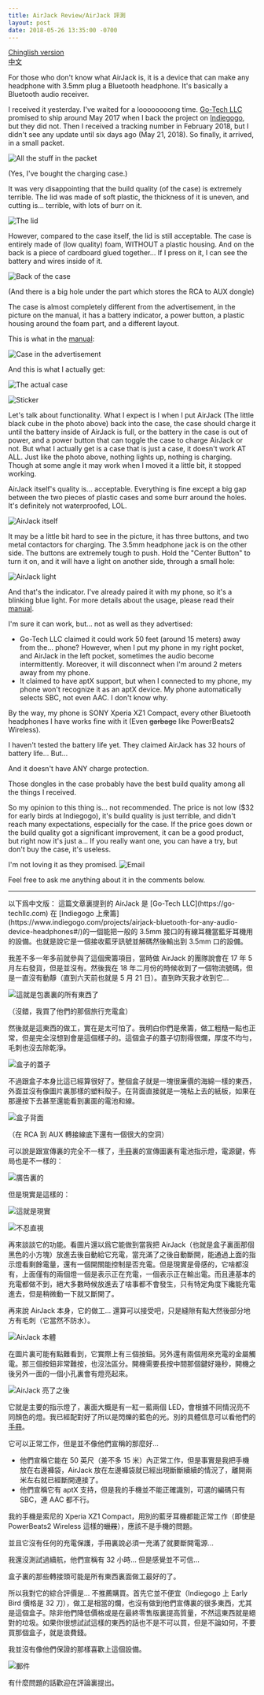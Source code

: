 ```yaml
---
title: AirJack Review/AirJack 評測
layout: post
date: 2018-05-26 13:35:00 -0700
---
```

<a href="#en">Chinglish version</a>  
<a href="#zh">中文</a>

<div id="en"></div>
For those who don't know what AirJack is, it is a device that can make any headphone with 3.5mm plug a Bluetooth headphone. It's basically a Bluetooth audio receiver.

I received it yesterday. I've waited for a loooooooong time. [Go-Tech LLC](https://go-techllc.com) promised to ship around May 2017 when I back the project on [Indiegogo](https://www.indiegogo.com/projects/airjack-bluetooth-for-any-audio-device-headphones#/), but they did not. Then I received a tracking number in February 2018, but I didn't see any update until six days ago (May 21, 2018). So finally, it arrived, in a small packet.

![All the stuff in the packet](../img/airjack_packet.jpg)

(Yes, I've bought the charging case.)

It was very disappointing that the build quality (of the case) is extremely terrible. The lid was made of soft plastic, the thickness of it is uneven, and cutting is... terrible, with lots of burr on it.

![The lid](../img/airjack_case_lid.jpg)

However, compared to the case itself, the lid is still acceptable. The case is entirely made of (low quality) foam, WITHOUT a plastic housing. And on the back is a piece of cardboard glued together... If I press on it, I can see the battery and wires inside of it.

![Back of the case](../img/airjack_case_back.jpg)

(And there is a big hole under the part which stores the RCA to AUX dongle)

The case is almost completely different from the advertisement, in the picture on the manual, it has a battery indicator, a power button, a plastic housing around the foam part, and a different layout.

This is what in the [manual](https://web.archive.org/web/20180526211740/https://static1.squarespace.com/static/5798c3429f74564be3410f9b/t/5b010c9388251b9376380434/1526795414610/AirJack+Manual+Revision+1.04.pdf):

![Case in the advertisement](../img/airjack_case_ad.jpg)

And this is what I actually get:

![The actual case](../img/airjack_case_real.jpg)

![Sticker](../img/sticker_kim_1.jpg)

Let's talk about functionality. What I expect is I when I put AirJack (The little black cube in the photo above) back into the case, the case should charge it until the battery inside of AirJack is full, or the battery in the case is out of power, and a power button that can toggle the case to charge AirJack or not. But what I actually get is a case that is just a case, it doesn't work AT ALL. Just like the photo above, nothing lights up, nothing is charging. Though at some angle it may work when I moved it a little bit, it stopped working. 

AirJack itself's quality is... acceptable. Everything is fine except a big gap between the two pieces of plastic cases and some burr around the holes. It's definitely not waterproofed, LOL.

![AirJack itself](../img/airjack.jpg)

It may be a little bit hard to see in the picture, it has three buttons, and two metal contactors for charging. The 3.5mm headphone jack is on the other side. The buttons are extremely tough to push. Hold the "Center Button" to turn it on, and it will have a light on another side, through a small hole:

![AirJack light](../img/airjack_light.jpg)

And that's the indicator. I've already paired it with my phone, so it's a blinking blue light. For more details about the usage, please read their [manual](https://static1.squarespace.com/static/5798c3429f74564be3410f9b/t/5b010c9388251b9376380434/1526795414610/AirJack+Manual+Revision+1.04.pdf).

I'm sure it can work, but... not as well as they advertised:  
- Go-Tech LLC claimed it could work 50 feet (around 15 meters) away from the... phone? However, when I put my phone in my right pocket, and AirJack in the left pocket, sometimes the audio become intermittently. Moreover, it will disconnect when I'm around 2 meters away from my phone.
- It claimed to have aptX support, but when I connected to my phone, my phone won't recognize it as an aptX device. My phone automatically selects SBC, not even AAC. I don't know why.

By the way, my phone is SONY Xperia XZ1 Compact, every other Bluetooth headphones I have works fine with it (Even ~~garbage~~ like PowerBeats2 Wireless).

I haven't tested the battery life yet. They claimed AirJack has 32 hours of battery life... But...

And it doesn't have ANY charge protection.

Those dongles in the case probably have the best build quality among all the things I received.

So my opinion to this thing is... not recommended. The price is not low ($32 for early birds at Indiegogo), it's build quality is just terrible, and didn't reach many expectations, especially for the case. If the price goes down or the build quality got a significant improvement, it can be a good product, but right now it's just a... <!--garbage--> If you really want one, you can have a try, but don't buy the case, it's useless.

I'm not loving it as they promised.
![Email](../img/airjack_email.jpg)

Feel free to ask me anything about it in the comments below.  

-----

<div id="zh"></div>
以下爲中文版：  
這篇文章裏提到的 AirJack 是 [Go-Tech LLC](https://go-techllc.com) 在 [Indiegogo 上衆籌](https://www.indiegogo.com/projects/airjack-bluetooth-for-any-audio-device-headphones#/)的一個能把一般的 3.5mm 接口的有線耳機當藍牙耳機用的設備。也就是說它是一個接收藍牙訊號並解碼然後輸出到 3.5mm 口的設備。

我差不多一年多前就參與了這個衆籌項目，當時做 AirJack 的團隊說會在 17 年 5 月左右發貨，但是並沒有。然後我在 18 年二月份的時候收到了一個物流號碼，但是一直沒有動靜（直到六天前也就是 5 月 21 日）。直到昨天我才收到它...

![這就是包裹裏的所有東西了](../img/airjack_packet.jpg)

（沒錯，我買了他們的那個旅行充電盒）

然後就是這東西的做工，實在是太可怕了。我明白你們是衆籌，做工粗糙一點也正常，但是完全沒想到會是這個樣子的。這個盒子的蓋子切割得很爛，厚度不均勻，毛刺也沒去除乾淨。

![盒子的蓋子](../img/airjack_case_lid.jpg)

不過跟盒子本身比這已經算很好了。整個盒子就是一塊很廉價的海綿一樣的東西，外面並沒有像圖片裏那樣的塑料殼子。在背面直接就是一塊粘上去的紙板，如果在那邊按下去甚至還能看到裏面的電池和線。

![盒子背面](../img/airjack_case_back.jpg)

（在 RCA 到 AUX 轉接線底下還有一個很大的空洞）

可以說是跟宣傳裏的完全不一樣了，[手冊](https://web.archive.org/web/20180526211740/https://static1.squarespace.com/static/5798c3429f74564be3410f9b/t/5b010c9388251b9376380434/1526795414610/AirJack+Manual+Revision+1.04.pdf)裏的宣傳圖裏有電池指示燈，電源鍵，佈局也是不一樣的：

![廣告裏的](../img/airjack_case_ad.jpg)

但是現實是這樣的：

![這就是現實](../img/airjack_case_real.jpg)

![不忍直視](../img/sticker_kim_1.jpg)

再來談談它的功能。看圖片還以爲它能做到當我把 AirJack（也就是盒子裏面那個黑色的小方塊）放進去後自動給它充電，當充滿了之後自動斷開，能通過上面的指示燈看剩餘電量，還有一個開關能控制是否充電。但是現實是骨感的，它啥都沒有，上面僅有的兩個燈一個是表示正在充電，一個表示正在輸出電。而且連基本的充電都做不到，絕大多數時候放進去了啥事都不會發生，只有特定角度下纔能充電進去，但是稍微動一下就又斷開了。

再來說 AirJack 本身，它的做工... 還算可以接受吧，只是縫隙有點大然後部分地方有毛刺（它當然不防水）。

![AirJack 本體](../img/airjack.jpg)

在圖片裏可能有點難看到，它實際上有三個按鈕。另外還有兩個用來充電的金屬觸電。那三個按鈕非常難按，也沒法區分。開機需要長按中間那個鍵好幾秒，開機之後另外一面的一個小孔裏會有燈亮起來。

![AirJack 亮了之後](../img/airjack_light.jpg)

它就是主要的指示燈了，裏面大概是有一紅一藍兩個 LED，會根據不同情況亮不同顏色的燈。我已經配對好了所以是閃爍的藍色的光。別的具體信息可以看他們的[手冊](https://web.archive.org/web/20180526211740/https://static1.squarespace.com/static/5798c3429f74564be3410f9b/t/5b010c9388251b9376380434/1526795414610/AirJack+Manual+Revision+1.04.pdf)。

它可以正常工作，但是並不像他們宣稱的那麼好...

- 他們宣稱它能在 50 英尺（差不多 15 米）內正常工作，但是事實是我把手機放在右邊褲袋，AirJack 放在左邊褲袋就已經出現斷斷續續的情況了，離開兩米左右就已經斷開連接了。
- 他們宣稱它有 aptX 支持，但是我的手機並不能正確識別，可選的編碼只有 SBC，連 AAC 都不行。

我的手機是索尼的 Xperia XZ1 Compact，用別的藍牙耳機都能正常工作（即使是 PowerBeats2 Wireless 這樣的~~蠟屐~~），應該不是手機的問題。

並且它沒有任何的充電保護，手冊裏說必須一充滿了就要斷開電源...

我還沒測試過續航，他們宣稱有 32 小時... 但是感覺並不可信...

盒子裏的那些轉接頭可能是所有東西裏面做工最好的了。

所以我對它的綜合評價是... 不推薦購買。首先它並不便宜（Indiegogo 上 Early Bird 價格是 32 刀），做工是相當的爛，也沒有做到他們宣傳裏的很多東西，尤其是這個盒子。除非他們降低價格或是在最終零售版裏提高質量，不然這東西就是絕對的垃圾。如果你很想試試這樣的東西的話也不是不可以買，但是不論如何，不要買那個盒子，就是浪費錢。

我並沒有像他們保證的那樣喜歡上這個設備。

![郵件](../img/airjack_email.jpg)

有什麼問題的話歡迎在評論裏提出。
